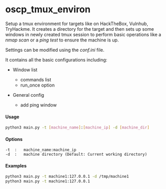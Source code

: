 # oscp_tmux_environ

Setup a tmux environment for targets like on HackTheBox, Vulnhub, TryHackme. It creates a directory for the target and then sets up some windows in newly created tmux session to perform basic operations like a _nmap scan_ or a _ping test_ to ensure the machine is up.

Settings can be modified using the _conf.ini_ file.

It contains all the basic configurations including:
- Window list
  - commands list
  - run_once option

- General config
  - add ping window

#### Usage
```bash
python3 main.py -t [machine_name]:[machine_ip] -d [machine_dir]
```

#### Options
```
-t  :   machine_name:machine_ip
-d  :   machine directory (Default: Current working directory)
```

#### Examples
```bash
python3 main.py -t machine1:127.0.0.1 -d /tmp/machine1
python3 main.py -t machine1:127.0.0.1
```
